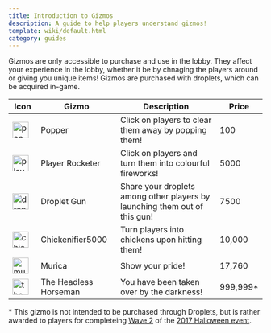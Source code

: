 ```yaml
---
title: Introduction to Gizmos
description: A guide to help players understand gizmos!
template: wiki/default.html
category: guides
---
```


Gizmos are only accessible to purchase and use in the lobby. They affect your experience in the lobby, whether it be by chnaging the players around or giving you unique items! Gizmos are purchased with droplets, which can be acquired in-game. 

|Icon|Gizmo|Description|Price|
|-----|-----|-----|-----|
|![popper](/addon-project/assets/img/gizmos/gizmo2.png)|Popper|Click on players to clear them away by popping them!|100|
|![playerrocketer](/addon-project/assets/img/gizmos/gizmo3.png)|Player Rocketer|Click on players and turn them into colourful fireworks!|5000|
|![dropletgun](/addon-project/assets/img/gizmos/gizmo4.png)|Droplet Gun|Share your droplets among other players by launching them out of this gun!|7500|
|![chickenifier5000](/addon-project/assets/img/gizmos/gizmo5.png)|Chickenifier5000|Turn players into chickens upon hitting them!|10,000|
|![muric](/addon-project/assets/img/gizmos/gizmo6.png)|Murica|Show your pride!|17,760|
|![theheadlesshorseman](/addon-project/assets/img/gizmos/gizmo7.png)|The Headless Horseman|You have been taken over by the darkness!|999,999\*|

\* This gizmo is not intended to be purchased through Droplets, but is rather awarded to players for completeing [Wave 2](https://mcresourcepile.github.io/addon-project/wiki/events/halloween-2017#wave-2) of the [2017 Halloween event](https://mcresourcepile.github.io/addon-project/wiki/events/halloween-2017).

<style> td > img { margin-right: 8px; width: 32px; image-rendering: pixelated; } </style>
